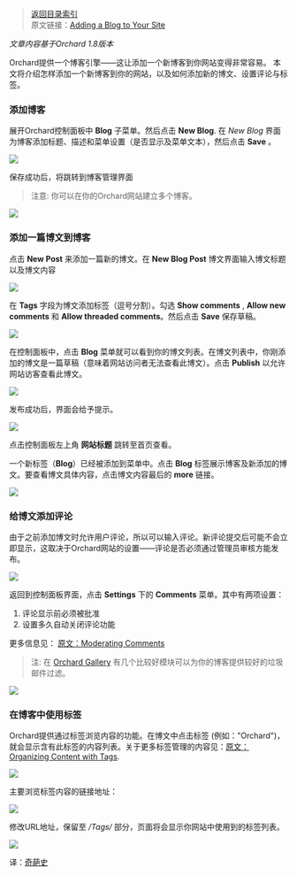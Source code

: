 <!--链接集合-->
<!--URL域 http://docs.orchardproject.net/en/latest -->
[000]: http://www.shisujie.com
[001]: http://docs.orchardproject.net/en/latest/Documentation/Adding-a-Blog-to-Your-Site/
[002]: http://docs.orchardproject.net/en/latest/Documentation/Moderating-comments/
[003]: http://gallery.orchardproject.net/
[004]: http://docs.orchardproject.net/en/latest/Documentation/Organizing-content-with-tags/

<!--图片链接集合-->
[101]: http://docs.orchardproject.net/en/latest/Attachments/Adding-A-Blog-To-Your-Site/NewBlog.png
[102]: http://docs.orchardproject.net/en/latest/Attachments/Adding-A-Blog-To-Your-Site/ManageBlog.png
[103]: http://docs.orchardproject.net/en/latest/Attachments/Adding-A-Blog-To-Your-Site/NewPost1.png
[104]: http://docs.orchardproject.net/en/latest/Attachments/Adding-A-Blog-To-Your-Site/NewPost2.png
[105]: http://docs.orchardproject.net/en/latest/Attachments/Adding-A-Blog-To-Your-Site/PublishPost.png
[106]: http://docs.orchardproject.net/en/latest/Attachments/Adding-A-Blog-To-Your-Site/PublishedPostNotification.png
[107]: http://docs.orchardproject.net/en/latest/Attachments/Adding-A-Blog-To-Your-Site/WebsiteBlog.png
[108]: http://docs.orchardproject.net/en/latest/Attachments/Adding-A-Blog-To-Your-Site/PostComment.png
[109]: http://docs.orchardproject.net/en/latest/Attachments/Adding-A-Blog-To-Your-Site/CommentsSettings.png
[110]: http://docs.orchardproject.net/en/latest/Attachments/Adding-A-Blog-To-Your-Site/PostsByTag.png
[111]: http://docs.orchardproject.net/en/latest/Attachments/Adding-A-Blog-To-Your-Site/PostsByTagUrl.png
[112]: http://docs.orchardproject.net/en/latest/Attachments/Adding-A-Blog-To-Your-Site/AllTheTags.png

[index]: http://www.shisujie.com/blog/OrchardIndex
> [返回目录索引][index]  
> 原文链接：[Adding a Blog to Your Site][001]

*文章内容基于Orchard 1.8版本*

Orchard提供一个博客引擎——这让添加一个新博客到你网站变得非常容易。
本文将介绍怎样添加一个新博客到你的网站，以及如何添加新的博文、设置评论与标签。

### 添加博客

展开Orchard控制面板中 **Blog** 子菜单。然后点击 **New Blog**.
在 *New Blog* 界面为博客添加标题、描述和菜单设置（是否显示及菜单文本），然后点击 **Save** 。

![][101]

保存成功后，将跳转到博客管理界面
> 注意: 你可以在你的Orchard网站建立多个博客。

![][102]

### 添加一篇博文到博客

点击 **New Post** 来添加一篇新的博文。在 **New Blog Post** 博文界面输入博文标题以及博文内容

![][103]

在 **Tags** 字段为博文添加标签（逗号分割）。勾选 **Show comments** , **Allow new comments** 和 **Allow threaded comments**。然后点击 **Save** 保存草稿。

![][104]

在控制面板中，点击 **Blog** 菜单就可以看到你的博文列表。在博文列表中，你刚添加的博文是一篇草稿（意味着网站访问者无法查看此博文）。点击 **Publish** 以允许网站访客查看此博文。

![][105]

发布成功后，界面会给予提示。   

![][106]

点击控制面板左上角 **网站标题** 跳转至首页查看。

一个新标签（**Blog**）已经被添加到菜单中。点击 **Blog** 标签展示博客及新添加的博文。要查看博文具体内容，点击博文内容最后的 **more** 链接。

![][107]

### 给博文添加评论

由于之前添加博文时允许用户评论，所以可以输入评论。新评论提交后可能不会立即显示，这取决于Orchard网站的设置——评论是否必须通过管理员审核方能发布。

![][108]

返回到控制面板界面，点击 **Settings**  下的 **Comments** 菜单。其中有两项设置：

1. 评论显示前必须被批准
2. 设置多久自动关闭评论功能

更多信息见： [原文：Moderating Comments][002]
> 注: 在 [Orchard Gallery][003] 有几个比较好模块可以为你的博客提供较好的垃圾邮件过滤。

![][109]

### 在博客中使用标签

Orchard提供通过标签浏览内容的功能。在博文中点击标签 (例如："Orchard")，就会显示含有此标签的内容列表。关于更多标签管理的内容见：[原文：Organizing Content with Tags][004].

![][110]

主要浏览标签内容的链接地址：  

![][111]

修改URL地址，保留至 _/Tags/_ 部分，页面将会显示你网站中使用到的标签列表。

![][112]


译：[奇葩史][000]